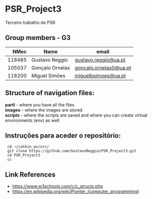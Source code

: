 # PSR_Project3
Terceiro trabalho de PSR
## Group members - G3

|  NMec | Name                | email                   |
| ----: | ------------------- | ----------------------- |
| 118485|   Gustavo Reggio    |  gustavo.reggio@ua.pt   |  
| 105037|   Gonçalo Ornelas   |  goncalo.ornelas0@ua.pt |
| 118200|   Miguel Simões     |  miguelbsimoes@ua.pt    |


## Structure of navigation files:
**partI** - where you have all the files <br>
**images** - where the images are stored <br>
**scripts** - where the scripts are saved and where you can create virtual environments (env) as well


## Instruções para aceder o repositório:
```
 cd ~/catkin_ws/src/
 git clone https://github.com/GustavoReggio/PSR_Project3.git
 cd PSR_Project3
 cc
 ```


## Link References
 - https://www.w3schools.com/c/c_structs.php
 - https://en.wikipedia.org/wiki/Pointer_(computer_programming)
